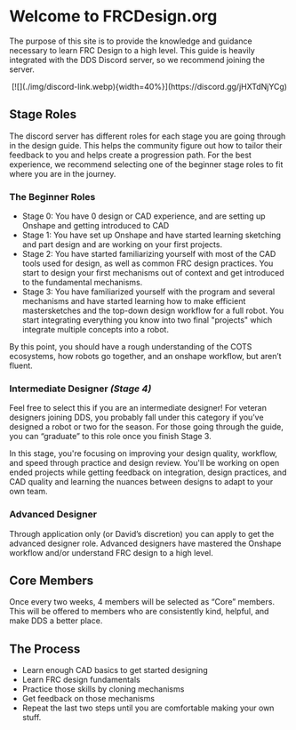 <meta property="og:title" content="FRCDesign.org">
<meta property="og:description" content="A comprehensive guide to all things FRC Design">
<meta property="og:type" content="website">
<meta property="og:url" content="https://www.frcdesign.org/">
<meta property="og:image" content="https://www.frcdesign.org/img/embed/index.webp">
<meta name="theme-color" content="#4CAE4F">


# Welcome to FRCDesign.org

The purpose of this site is to provide the knowledge and guidance necessary to learn FRC Design to a high level. This guide is heavily integrated with the DDS Discord server, so we recommend joining the server.

<center>[![](./img/discord-link.webp){width=40%}](https://discord.gg/jHXTdNjYCg)</center>

## Stage Roles
The discord server has different roles for each stage you are going through in the design guide. This helps the community figure out how to tailor their feedback to you and helps create a progression path. For the best experience, we recommend selecting one of the beginner stage roles to fit where you are in the journey.

### **The Beginner Roles**

- Stage 0: You have 0 design or CAD experience, and are setting up Onshape and getting introduced to CAD
- Stage 1: You have set up Onshape and have started learning sketching and part design and are working on your first projects.
- Stage 2: You have started familiarizing yourself with most of the CAD tools used for design, as well as common FRC design practices. You start to design your first mechanisms out of context and get introduced to the fundamental mechanisms.
- Stage 3: You have familiarized yourself with the program and several mechanisms and have started learning how to make efficient mastersketches and the top-down design workflow for a full robot. You start integrating everything you know into two final "projects" which integrate multiple concepts into a robot.

By this point, you should have a rough understanding of the COTS ecosystems, how robots go together, and an onshape workflow, but aren’t fluent.

### **Intermediate Designer** *(Stage 4)*
Feel free to select this if you are an intermediate designer! For veteran designers joining DDS, you probably fall under this category if you’ve designed a robot or two for the season. For those going through the guide, you can “graduate” to this role once you finish Stage 3. 

In this stage, you're focusing on improving your design quality, workflow, and speed through practice and design review. You'll be working on open ended projects while getting feedback on integration, design practices, and CAD quality and learning the nuances between designs to adapt to your own team.

### **Advanced Designer**
Through application only (or David’s discretion) you can apply to get the advanced designer role. Advanced designers have mastered the Onshape workflow and/or understand FRC design to a high level. 

## Core Members
Once every two weeks, 4 members will be selected as “Core” members. This will be offered to members who are consistently kind, helpful, and make DDS a better place. 

## The Process
- Learn enough CAD basics to get started designing
- Learn FRC design fundamentals
- Practice those skills by cloning mechanisms
- Get feedback on those mechanisms
- Repeat the last two steps until you are comfortable making your own stuff.